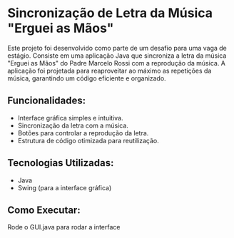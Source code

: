 # Sincronização de Letra da Música "Erguei as Mãos"

Este projeto foi desenvolvido como parte de um desafio para uma vaga de estágio. Consiste em uma aplicação Java que sincroniza a letra da música "Erguei as Mãos" do Padre Marcelo Rossi com a reprodução da música. A aplicação foi projetada para reaproveitar ao máximo as repetições da música, garantindo um código eficiente e organizado.

## Funcionalidades:
* Interface gráfica simples e intuitiva.
* Sincronização da letra com a música.
* Botões para controlar a reprodução da letra.
* Estrutura de código otimizada para reutilização.

## Tecnologias Utilizadas:
* Java
* Swing (para a interface gráfica)

## Como Executar:
Rode o GUI.java para rodar a interface
